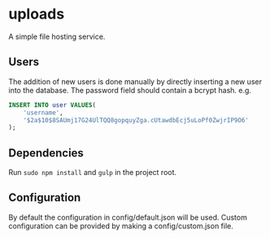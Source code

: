 uploads
========
A simple file hosting service.

## Users
The addition of new users is done manually by directly inserting a new user
into the database. The password field should contain a bcrypt hash.
e.g.
```sql
INSERT INTO user VALUES(
    'username',
    '$2a$10$8SAUmj17G24UlTQQ8gopquyZga.cUtawdbEcj5uLoPf0ZwjrIP9O6'
);
```

## Dependencies
Run `sudo npm install` and `gulp` in the project root.

## Configuration
By default the configuration in config/default.json will be used. Custom
configuration can be provided by making a config/custom.json file.
